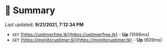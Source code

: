 # 📖 Summary
Last updated: **9/21/2021, 7:12:34 PM**

- `GET` [https://uptimerfree.tk](https://uptimerfree.tk) - **Up** (1098ms)
- `GET` [https://monitoruptimer.tk](https://monitoruptimer.tk) - **Up** (609ms)

